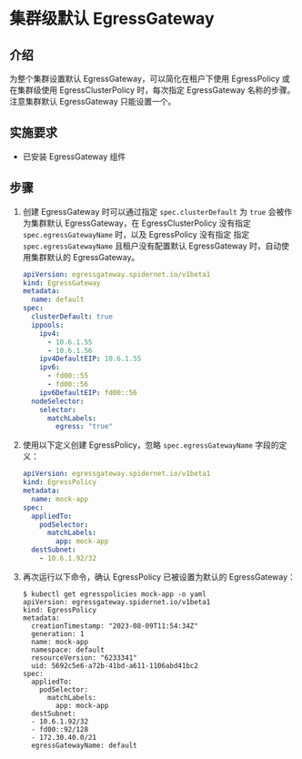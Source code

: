 # 集群级默认 EgressGateway

## 介绍

为整个集群设置默认 EgressGateway，可以简化在租户下使用 EgressPolicy 或在集群级使用 EgressClusterPolicy 时，每次指定 EgressGateway 名称的步骤。注意集群默认 EgressGateway 只能设置一个。

## 实施要求

* 已安装 EgressGateway 组件

## 步骤

1. 创建 EgressGateway 时可以通过指定 `spec.clusterDefault` 为 `true` 会被作为集群默认 EgressGateway，在 EgressClusterPolicy 没有指定 `spec.egressGatewayName` 时，以及 EgressPolicy 没有指定 指定 `spec.egressGatewayName` 且租户没有配置默认 EgressGateway 时，自动使用集群默认的 EgressGateway。

    ```yaml
    apiVersion: egressgateway.spidernet.io/v1beta1
    kind: EgressGateway
    metadata:
      name: default
    spec:
      clusterDefault: true
      ippools:
        ipv4:
          - 10.6.1.55
          - 10.6.1.56
        ipv4DefaultEIP: 10.6.1.55
        ipv6:
          - fd00::55
          - fd00::56
        ipv6DefaultEIP: fd00::56
      nodeSelector:
        selector:
          matchLabels:
            egress: "true"    
    ```

2. 使用以下定义创建 EgressPolicy，忽略 `spec.egressGatewayName` 字段的定义：

    ```yaml
    apiVersion: egressgateway.spidernet.io/v1beta1
    kind: EgressPolicy
    metadata:
      name: mock-app
    spec:
      appliedTo:
        podSelector:
          matchLabels:
            app: mock-app
      destSubnet:
        - 10.6.1.92/32
    ```

3. 再次运行以下命令，确认 EgressPolicy 已被设置为默认的 EgressGateway：

    ```shell
    $ kubectl get egresspolicies mock-app -o yaml
    apiVersion: egressgateway.spidernet.io/v1beta1
    kind: EgressPolicy
    metadata:
      creationTimestamp: "2023-08-09T11:54:34Z"
      generation: 1
      name: mock-app
      namespace: default
      resourceVersion: "6233341"
      uid: 5692c5e6-a72b-41bd-a611-1106abd41bc2
    spec:
      appliedTo:
        podSelector:
          matchLabels:
            app: mock-app
      destSubnet:
      - 10.6.1.92/32
      - fd00::92/128
      - 172.30.40.0/21
      egressGatewayName: default
    ```
